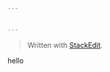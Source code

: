 ```yaml
---


---
```


<blockquote>
<p>Written with <a href="https://stackedit.io/">StackEdit</a>.</p>
</blockquote>
<p>hello</p>

